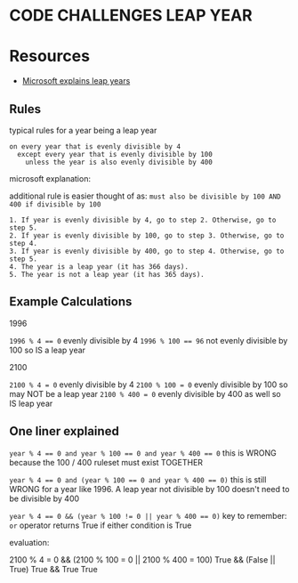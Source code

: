 # CODE CHALLENGES LEAP YEAR

# Resources

- [Microsoft explains leap years](https://learn.microsoft.com/en-us/office/troubleshoot/excel/determine-a-leap-year)

## Rules

typical rules for a year being a leap year

```
on every year that is evenly divisible by 4
  except every year that is evenly divisible by 100
    unless the year is also evenly divisible by 400
```

microsoft explanation:

additional rule is easier thought of as:
`must also be divisible by 100 AND 400 if divisible by 100`

```
1. If year is evenly divisible by 4, go to step 2. Otherwise, go to step 5.
2. If year is evenly divisible by 100, go to step 3. Otherwise, go to step 4.
3. If year is evenly divisible by 400, go to step 4. Otherwise, go to step 5.
4. The year is a leap year (it has 366 days).
5. The year is not a leap year (it has 365 days).
```

## Example Calculations

1996

`1996 % 4 == 0` evenly divisible by 4
`1996 % 100 == 96` not evenly divisible by 100 so IS a leap year

2100

`2100 % 4 = 0` evenly divisible by 4
`2100 % 100 = 0` evenly divisible by 100 so may NOT be a leap year
`2100 % 400 = 0` evenly divisible by 400 as well so IS leap year

## One liner explained

`year % 4 == 0 and year % 100 == 0 and year % 400 == 0`
this is WRONG because the 100 / 400 ruleset must exist TOGETHER

`year % 4 == 0 and (year % 100 == 0 and year % 400 == 0)`
this is still WRONG for a year like 1996.
A leap year not divisible by 100 doesn't need to be divisible by 400

`year % 4 == 0 && (year % 100 != 0 || year % 400 == 0)`
key to remember: `or` operator returns True if either condition is True

evaluation:

2100 % 4 = 0 && (2100 % 100 = 0 || 2100 % 400 = 100)
True && (False || True)
True && True
True
